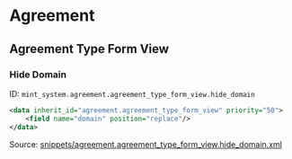 # Agreement

## Agreement Type Form View

### Hide Domain

ID: `mint_system.agreement.agreement_type_form_view.hide_domain`

```xml
<data inherit_id="agreement.agreement_type_form_view" priority="50">
    <field name="domain" position="replace"/>
</data>

```

Source: [snippets/agreement.agreement_type_form_view.hide_domain.xml](https://github.com/Mint-System/Odoo-Build/tree/main/snippets/agreement.agreement_type_form_view.hide_domain.xml)
